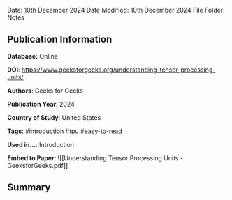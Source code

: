 Date: 10th December 2024
Date Modified: 10th December 2024
File Folder: Notes
## Publication Information

**Database:** Online

**DOI**: https://www.geeksforgeeks.org/understanding-tensor-processing-units/

**Authors**: Geeks for Geeks

**Publication Year**: 2024

**Country of Study**: United States

**Tags**: #introduction #tpu #easy-to-read

**Used in…**: Introduction

**Embed to Paper**: ![[Understanding Tensor Processing Units - GeeksforGeeks.pdf]]

## Summary


